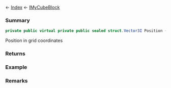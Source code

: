 ← [Index](Api-Index) ← [IMyCubeBlock](VRage.Game.ModAPI.Ingame.IMyCubeBlock)

### Summary

```csharp
private public virtual private public sealed struct.Vector3I Position { ; }
```

Position in grid coordinates

### Returns

### Example

### Remarks

